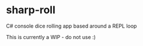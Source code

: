 # sharp-roll
C# console dice rolling app based around a REPL loop

This is currently a WIP - do not use :)

